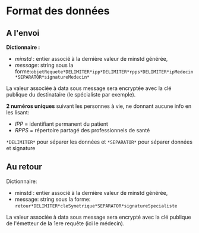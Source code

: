 # **Format des données**

## A l'envoi

**Dictionnaire :**
- _minstd_ : entier associé à la dernière valeur de minstd générée,
- _message_: string sous la forme:`objetRequete*DELIMITER*ipp*DELIMITER*rpps*DELIMITER*ipMedecin*SEPARATOR*signatureMedecin*`

La valeur associée à data sous message sera encryptée avec la clé publique du destinataire (le spécialiste par exemple).

**2 numéros uniques** suivant les personnes à vie, ne donnant aucune info en les lisant:
- _IPP_ = identifiant permanent du patient
- _RPPS_ = répertoire partagé des professionnels de santé

`*DELIMITER*` pour séparer les données et `*SEPARATOR*` pour séparer données et signature

## Au retour

Dictionnaire:
- minstd : entier associé à la dernière valeur de minstd générée,
- message: string sous la forme: `retour*DELIMITER*cleSymetrique*SEPARATOR*signatureSpecialiste`

La valeur associée à data sous message sera encrypté avec la clé publique de l'émetteur de la 1ere requête (ici le médecin).